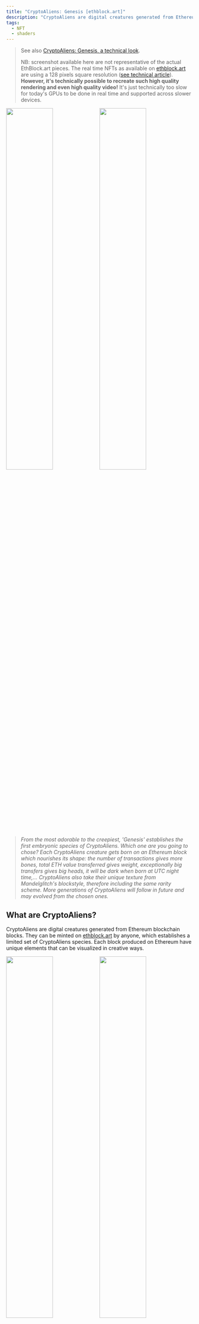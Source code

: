 ```yaml
---
title: "CryptoAliens: Genesis [ethblock.art]"
description: "CryptoAliens are digital creatures generated from Ethereum blockchain blocks. They can be minted on ethblock.at by anyone, which establishes a limited set of CryptoAliens species. Each block produced on Ethereum have unique elements that can be visualized in creative ways."
tags:
  - NFT
  - shaders
---
```


[create]: https://ethblock.art/create/
[opensea]: https://opensea.io
[tech]: /2021/04/cryptoaliens-tech

> See also [CryptoAliens: Genesis, a technical look][tech].
>
> NB: screenshot available here are not representative of the actual EthBlock.art pieces. The real time NFTs as available on [ethblock.art][create] are using a 128 pixels square resolution ([see technical article][tech]). **However, it's technically possible to recreate such high quality rendering and even high quality video!** It's just technically too slow for today's GPUs to be done in real time and supported across slower devices.

<img src="/images/posts/cryptoaliens/021.png" width="50%" /><img src="/images/posts/cryptoaliens/001.png" width="50%" />

> _From the most adorable to the creepiest, 'Genesis' establishes the first embryonic species of CryptoAliens. Which one are you going to chose? Each CryptoAliens creature gets born on an Ethereum block which nourishes its shape: the number of transactions gives more bones, total ETH value transferred gives weight, exceptionally big transfers gives big heads, it will be dark when born at UTC night time,... CryptoAliens also take their unique texture from Mandelglitch's blockstyle, therefore including the same rarity scheme. More generations of CryptoAliens will follow in future and may evolved from the chosen ones._

## What are CryptoAliens?

CryptoAliens are digital creatures generated from Ethereum blockchain blocks. They can be minted on [ethblock.art][create] by anyone, which establishes a limited set of CryptoAliens species. Each block produced on Ethereum have unique elements that can be visualized in creative ways.

<img src="/images/posts/cryptoaliens/014.png" width="50%" /><img src="/images/posts/cryptoaliens/017.png" width="50%" />

> **CryptoAliens are born and nourished from transactions, transactions are bones, ETH is flesh,... and many other aspects that this article will explain!**

<img src="/images/posts/cryptoaliens/032.png" width="50%" /><img src="/images/posts/cryptoaliens/013.png" width="50%" />

### So I decide which ones are the CryptoAliens?

**Yes! As a NFT minter, you are the creator and you contribute at establishing the first 'Genesis' series of CryptoAliens.** You decide which creature deserve to live. You are the curator and it is your responsible to do a lot of research and find the most adorable (or the creepiest?) creature!

<img src="/images/posts/cryptoaliens/036.png" width="50%" /><img src="/images/posts/cryptoaliens/004.png" width="50%" />

### How many CryptoAliens are there?

Every single CryptoAliens species is unique and there are currently 12 millions because that's as many blocks there are today (April 2021). Every 15 seconds, a new block is minted on Ethereum blockchain (with usually hundreds of transactions in it) making a new CryptoAliens possibility.
The block is the DNA, but the creature only starts existing when minted!

**TLDR. CryptoAliens only comes to life when someone mint it as an NFT on the [ethblock.art][create] contract.** They can then be sold and traded on [opensea.io][opensea]. There is **a limited amount of CryptoAliens possible to mint** so be wise at your choice. In this 'Genesis' series, the current supply is set to 100!

<img src="/images/posts/cryptoaliens/002.png" width="50%" /><img src="/images/posts/cryptoaliens/003.png" width="50%" />

### What is 'Genesis' series about?

The idea of 'Genesis' is that we are collectively going to create the initial species of this universe (with the NFT we chose to mint).

Minting a _CryptoAliens: Genesis_ specimen is giving birth to the creature, therefore the current NFT is visualized on [ethblock.art][create] as a video tape recording of that time of birth (with the block number, time, weight and number of bones). These data are included in the NFT itself and could be reused in future!

## What determines how a CryptoAliens specimen looks like?

There are many information contains in Ethereum blocks that will get used to determine the general shape and gives its rarity.

### Block's timestamp

<img src="/images/posts/cryptoaliens/040.png" width="50%" /><img src="/images/posts/cryptoaliens/041.png" width="50%" />

When the block happened during UTC night, the visual will be in dark mode.

### Block's transactions amount

<img src="/images/posts/cryptoaliens/007.png" width="50%" /><img src="/images/posts/cryptoaliens/008.png" width="50%" />

When a block contains a lot of transactions it will impact its general weight. It will be highlighted by this very heavy blobs shapes. That said, the weight can be more or less dense based on amount of bones and also unique for each CryptoAliens specimen.

### Block's heavy transfers in ETH

<img src="/images/posts/cryptoaliens/035.png" width="50%" /><img src="/images/posts/cryptoaliens/020.png" width="50%" />

As said in the introduction, "ETH is flesh". Even tho most of the time it will impact the general weight of the creature, when a block contains an expectionally high transfer of Ethereum value, it will be highlighted by a big "head" on the creature. ("head" in doublequote because none of our scientist really figured what is this)

### Block's exceptionally low amount of ETH transferred

<img src="/images/posts/cryptoaliens/005.png" width="50%" /><img src="/images/posts/cryptoaliens/006.png" width="50%" />

On the contrary, when a block contains almost no ETH transfers, the arms will be very thin. Clearly ETH traders didn't nourish enough this poor creature.

### Block's important ratio of gas used (vs ETH value transfer)

<img src="/images/posts/cryptoaliens/023.png" width="50%" /><img src="/images/posts/cryptoaliens/016.png" width="50%" />

It often appears in combination with the previous criteria, if the ratio `total gas / total eth transfers` is high, meaning that a lot of the ETH is into gas, there will be some blobs at the end of the arms.

### ...and more block rare features

There are a lot of special cases are rare conditions that can happen. I will not disclose and I will let you discover. Some are really rare and some will be discovered in the future (even the author of blockstyle won't be aware of all cases!).

### Block's hash

Finally, the block hash gives variety in the results. It's necessary in order to have truly unique 12 millions species. But it's only complementary to the various other criteria. There are many features that are getting impacted by it, including the skin texturing (see _Mandelglitch BlockStyle_ section).

<img src="/images/posts/cryptoaliens/043.png" width="50%" /><img src="/images/posts/cryptoaliens/042.png" width="50%" />
<img src="/images/posts/cryptoaliens/012.png" width="50%" /><img src="/images/posts/cryptoaliens/038.png" width="50%" />

### What controls does the creator have?

At creation time, the minter also have the ability to move a bit the specimen:

- `mod1` is a simple rotation around it.
- `mod2` is a simple climbing and zooming.
- `mod3` will flex a bit the shape to make it torn & twist a bit.
- `mod4` have an impact on the color palette scaling.

**On top of this, mods have the ability to transform the skin texturing** which is actually based on [Mandelglitch BlockStyle](https://ethblock.art/create/17)! That means the rarity elements of Mandelglitch are shared in this new BlockStyle.

### mmh, Mandelglitch BlockStyle?

<a href="https://ethblock.art/create/17"><img src="/images/posts/cryptoaliens/mandelglitch.png" width="10%" /></a> **[Mandelglitch](https://ethblock.art/create/17) is a BlockStyle on [ethblock.art](https://ethblock.art/create/17), derived from Mandelbrot fractal.**

The visibility of Mandelglitch on the skin has been intentionally contained, but sometimes it is more visible. Here are two examples:

<img src="/images/posts/cryptoaliens/031.png" width="50%" /><img src="/images/posts/cryptoaliens/022.png" width="50%" />

## ...and, What's next?

Who knows what's next! As everything is available on the blockchain, what you mint is saved immutably and forever. Me or other artists could fork the code ([available on Github](https://github.com/gre/shaderday.com/tree/master/blockarts/CryptoAliens)) to make animated version of the CryptoAliens that were chosen (as this code is open source). Also we can imagine doing crossover between species or doing "evolution" of these species over time. Everything is possible!

---

See also [CryptoAliens: Genesis, a technical look][tech].

My name is Gaëtan Renaudeau, and I'm a noise explorer. **feel free to ping me on Twitter [@greweb](https://twitter.com/greweb)**
